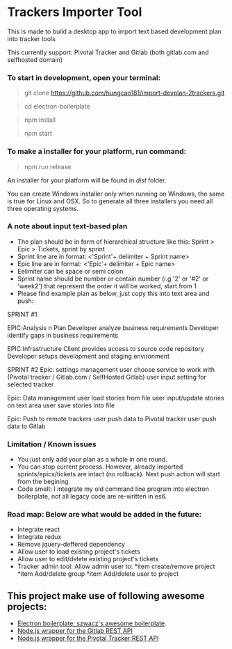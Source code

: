 # Trackers Importer Tool
This is made to build a desktop app to import text based development plan into tracker tools 

This currently support: Pivotal Tracker and Gitlab (both gitlab.com and selfhosted domain)

### To start in development, open your terminal:
> git clone https://github.com/hungcao181/import-devplan-2trackers.git

> cd electron-boilerplate

> npm install

> npm start

### To make a installer for your platform, run command:
> npm run release

An installer for your platform will be found in *dist* folder.

You can create Windows installer only when running on Windows, the same is true for Linux and OSX. So to generate all three installers you need all three operating systems.

### A note about input text-based plan

* The plan should be in form of hierarchical structure like this: Sprint > Epic > Tickets, sprint by sprint
* Sprint line are in format: <'Sprint'+ delimiter + Sprint name>
* Epic line are in format: <'Epic'+ delimiter + Epic name>
* Eelimiter can be space or semi colon
* Sprint name should be number or contain number (i.g '2' or '#2' or 'week2') that represent the order it will be worked, start from 1
* Please find example plan as below, just copy this into text area and push:

SPRINT #1

EPIC:Analysis n Plan
Developer analyze business requirements
Developer identify gaps in business requirements

EPIC:Infrastructure
Client provides access to source code repository
Developer setups development and staging environment

SPRINT #2
Epic: settings management
user choose service to work with (Pivotal tracker / Gitlab.com / SelfHosted Gitlab)
user input setting for selected tracker

Epic: Data management
user load stories from file
user input/update stories on text area
user save stories into file

Epic: Push to remote trackers
user push data to Pivotal tracker
user push data to Gitlab

### Limitation / Known issues
* You just only add your plan as a whole in one round.
* You can stop current process. However, already imported sprints/epics/tickets are intact (no rollback). Next push action will start from the begining. 
* Code smelt: I integrate my old command line program into electron boilerplate, not all legacy code are re-written in es6. 

### Road map: Below are what would be added in the future:
* Integrate react
* Integrate redux
* Remove jquery-deffered dependency
* Allow user to load existing project's tickets
* Allow user to edit/delete existing project's tickets
* Tracker admin tool: Allow admin user to:
    *item create/remove project
    *item Add/delete group
    *item Add/delete user to project

## This project make use of following awesome projects:
* [Electron boilerplate: szwacz's awesome boilerplate](https://github.com/szwacz/electron-boilerplate).
* [Node.js wrapper for the Gitlab REST API](https://github.com/repo-utils/gitlab)
* [Node.js wrapper for the Pivotal Tracker REST API](https://github.com/generalui/pivotaltracker)
